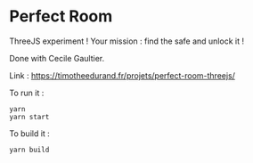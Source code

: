 # Perfect Room

ThreeJS experiment  ! Your mission : find the safe and unlock it !

Done with Cecile Gaultier.

Link : https://timotheedurand.fr/projets/perfect-room-threejs/

To run it :
``` 
yarn
yarn start
```

To build it :
``` 
yarn build
```
